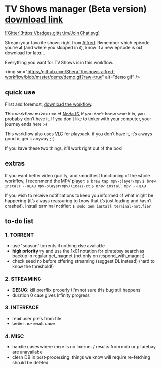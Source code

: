 TV Shows manager (Beta version) [download link](https://github.com/Sheraff/tvshows-alfred-workflow/raw/master/TV%20Show%20Manager.alfredworkflow "TV Shows manager.alfredworkflow")
=======================
[![Gitter](https://badges.gitter.im/Join Chat.svg)](https://gitter.im/Sheraff/tvshows-alfred-workflow?utm_source=badge&utm_medium=badge&utm_campaign=pr-badge&utm_content=badge)

Stream your favorite shows right from [Alfred](http://www.alfredapp.com/ "Alfred App official website"). Remember which episode you’re at (and where you stopped in it), know if a new episode is out, download for later...

Everything you want for TV Shows is in this workflow.

<img src="https://github.com/Sheraff/tvshows-alfred-workflow/blob/master/demo/demo.gif?raw=true" alt=“demo gif” />


## quick use

First and foremost, [download the workflow](https://github.com/Sheraff/tvshows-alfred-workflow/raw/master/TV%20Show%20Manager.alfredworkflow "TV Shows manager.alfredworkflow").

This workflow makes use of [NodeJS](http://nodejs.org/), if you don’t know what it is, you probably don’t have it. If you don’t like to tinker with your computer, your journey ends here :-(

This workflow also uses [VLC](http://www.videolan.org/vlc/index.html) for playback, if you don’t have it, it’s always good to get it anyway ;-)

If you have these two things, it’ll work right out of the box!


## extras

If you want better video quality, and smoothest functioning of the whole workflow, I recommend the [MPV player](http://mpv.io/):
`$ brew tap mpv-player/mpv`
`$ brew install --HEAD mpv-player/mpv/libass-ct`
`$ brew install mpv --HEAD`

If you wish to receive notifications to keep you informed of what might be happening (it’s always reassuring to know that it’s just loading and hasn’t crashed), install [terminal notifier](https://github.com/alloy/terminal-notifier):
`$ sudo gem install terminal-notifier`

## to-do list

### 1. TORRENT
 - use "season" torrents if nothing else available
 - **high priority** try and use the 1x01 notation for piratebay search as backup in regular get_magnet (not only on respond_with_magnet)
 - check seed nb before offering streaming (suggest DL instead) (hard to know the threshold!)

### 2. STREAMING
 - **DEBUG**: kill peerflix properly (I'm not sure this bug still happens)
 - duration 0 case gives Infinity progress

### 3. INTERFACE
 - read user prefs from file
 - better no-result case

### 4. MISC
 - handle cases where there is no internet / results from mdb or piratebay are unavailable
 - clean DB in post-processing: things we know will require re-fetching should be deleted
